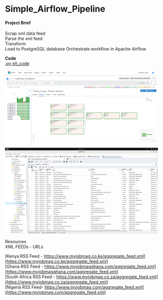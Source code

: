 # Simple_Airflow_Pipeline
#### Project Brief 

Scrap xml data feed   
Parse the xml feed   
Transform   
Load to PostgreSQL database 
Orchestrate workflow in Apache Airflow

**Code**   
[.py elt_code](elt_pipeline.py)     

![End_Goal](assets/imgs/ui_webserver.png)   
![End_Goal](assets/imgs/end_goal.png)  

Resources   
XML FEEDs - URLs   

[Kenya RSS Feed - https://www.myjobmag.co.ke/aggregate_feed.xml](https://www.myjobmag.co.ke/aggregate_feed.xml)        
[Ghana RSS Feed - https://www.myjobmagghana.com/aggregate_feed.xml](https://www.myjobmagghana.com/aggregate_feed.xml)   
[South Africa RSS Feed - https://www.myjobmag.co.za/aggregate_feed.xml](https://www.myjobmag.co.za/aggregate_feed.xml)    
[Nigeria RSS Feed- https://www.myjobmag.com/aggregate_feed.xml](https://www.myjobmag.com/aggregate_feed.xml)   


